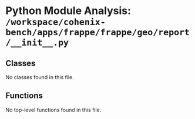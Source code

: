 # Python Module Analysis: `/workspace/cohenix-bench/apps/frappe/frappe/geo/report/__init__.py`

## Classes

No classes found in this file.


## Functions

No top-level functions found in this file.
